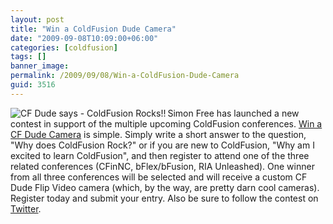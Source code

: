 ```yaml
---
layout: post
title: "Win a ColdFusion Dude Camera"
date: "2009-09-08T10:09:00+06:00"
categories: [coldfusion]
tags: []
banner_image: 
permalink: /2009/09/08/Win-a-ColdFusion-Dude-Camera
guid: 3516
---
```


<img src="https://static.raymondcamden.com/images/cfjedi/cfdudesmall.png" align="left" title="CF Dude says - ColdFusion Rocks!!"/> Simon Free has launched a new contest in support of the multiple upcoming ColdFusion conferences. <a href="http://winacfdudecamera.com/">Win a CF Dude Camera</a> is simple. Simply write a short answer to the question, "Why does ColdFusion Rock?" or if you are new to ColdFusion, "Why am I excited to learn ColdFusion", and then register to attend one of the three related conferences (CFinNC, bFlex/bFusion, RIA Unleashed). One winner from all three conferences will be selected and will receive a custom CF Dude Flip Video camera (which, by the way, are pretty darn cool cameras). Register today and submit your entry. Also be sure to follow the contest on <a href="http://www.twitter.com/winacfdude">Twitter</a>.
<br clear="left">